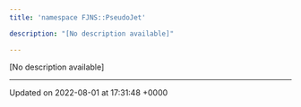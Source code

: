 ```yaml
---
title: 'namespace FJNS::PseudoJet'

description: "[No description available]"

---
```







[No description available]






-------------------------------

Updated on 2022-08-01 at 17:31:48 +0000